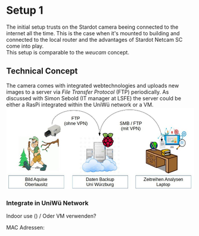 
# Setup 1
The initial setup trusts on the Stardot camera beeing connected to the internet all the time. This is the case when it's mounted to building and connected to the local router and the advantages of Stardot Netcam SC come into play.  
This setup is comparable to the *weucam* concept.  


## Technical Concept
The camera comes with integrated webtechnologies and uploads new images to a server via *File Transfer Protocol* (FTP) periodically. As discussed with Simon Sebold (IT manager at LSFE) the server could be either a RasPi integrated within the UniWü network or a VM.   
![](./setup1_concept.jpg)





### Integrate in UniWü Network
Indoor use () / Oder VM verwenden?

MAC Adressen:
